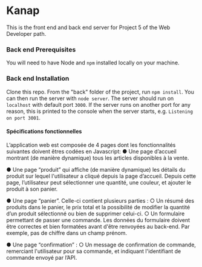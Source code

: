 # Kanap #

This is the front end and back end server for Project 5 of the Web Developer path.

### Back end Prerequisites ###

You will need to have Node and `npm` installed locally on your machine.

### Back end Installation ###

Clone this repo. From the "back" folder of the project, run `npm install`. You 
can then run the server with `node server`. 
The server should run on `localhost` with default port `3000`. If the
server runs on another port for any reason, this is printed to the
console when the server starts, e.g. `Listening on port 3001`.

#### Spécifications fonctionnelles ####

L’application web est composée de 4 pages dont les fonctionnalités suivantes doivent êtres codées en Javascript:
● Une page d’accueil montrant (de manière dynamique) tous les articles disponibles à
la vente.

● Une page “produit” qui affiche (de manière dynamique) les détails du produit sur
lequel l'utilisateur a cliqué depuis la page d’accueil. Depuis cette page, l’utilisateur
peut sélectionner une quantité, une couleur, et ajouter le produit à son panier.

● Une page “panier”. Celle-ci contient plusieurs parties :
  ○ Un résumé des produits dans le panier, le prix total et la possibilité de
    modifier la quantité d’un produit sélectionné ou bien de supprimer celui-ci.
  ○ Un formulaire permettant de passer une commande. Les données du
    formulaire doivent être correctes et bien formatées avant d'être renvoyées au
    back-end. Par exemple, pas de chiffre dans un champ prénom.
    
● Une page “confirmation” :
  ○ Un message de confirmation de commande, remerciant l'utilisateur pour sa
    commande, et indiquant l'identifiant de commande envoyé par l’API.
